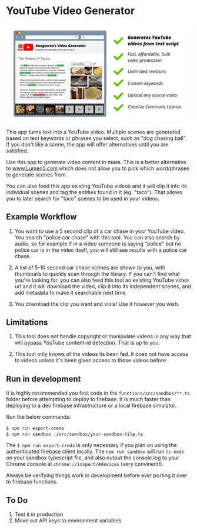# YouTube Video Generator

![demo](./readme-image.jpg)

This app turns text into a YouTube video. Multiple scenes are generated based on text keywords or phrases you select, such as "dog chasing ball". If you don't like a scene, the app will offer alternatives until you are satisfied. 

Use this app to generate video content in mass. This is a better alternative to www.Lumen5.com which does not allow you to pick which word/phrases to generate scenes from.

You can also feed this app existing YouTube videos and it will clip it into its individual scenes and tag the entities found in it (eg. "taco"). That allows you to later search for "taco" scenes to be used in your videos.


## Example Workflow

1. You want to use a 5 second clip of a car chase in your YouTube video. You search "police car chase" with this tool. You can also search by audio, so for example if in a video someone is saying "police" but no police car is in the video itself, you will still see results with a police car chase.

2. A list of 5-10 second car chase scenes are shown to you, with thumbnails to quickly scan through the library. If you can't find what you're looking for, you can also feed this tool an existing YouTube video url and it will download the video, clip it into its independent scenes, and add metadata to make it searchable next time.

3. You download the clip you want and viola! Use it however you wish.

## Limitations

1. This tool does not handle copyright or manipulate videos in any way that will bypass YouTube content-id detection. That is up to you.

2. This tool only knows of the videos its been fed. It does not have access to videos unless it's been given access to those videos before.

## Run in development
It is highly recommended you first code in the `functions/src/sandbox/**.ts` folder before attempting to deploy to firebase. It is much faster than deploying to a dev firebase infrastructure or a local firebase simulator.

Run the below commands:
```
$ npm run export-creds
$ npm run sandbox ./src/sandbox/your-sandbox-file.ts
```

The `$ npm run export-creds` is only necessary if you plan on using the authenticated firebase client locally. The `npm run sandbox` will run `ts-node` on your sandbox typescript file, and also output the console.log to your Chrome console at `chrome://inspect/#devices` (very convinent!).

Always be verifying things work in development before ever porting it over to firebase functions.

## To Do
1. Test it in production
2. Move out API keys to environment variables